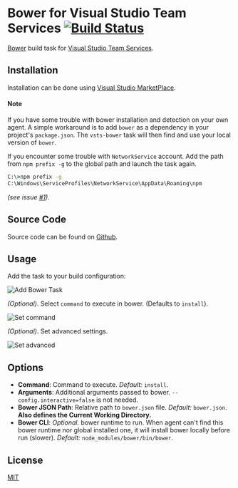 # Bower for Visual Studio Team Services [![Build Status](https://travis-ci.org/touchifyapp/vsts-bower.svg)](https://travis-ci.org/touchifyapp/vsts-bower)

[Bower](http://bower.io) build task for [Visual Studio Team Services](https://www.visualstudio.com/fr-fr/products/visual-studio-team-services-vs.aspx).

## Installation

Installation can be done using [Visual Studio MarketPlace](https://marketplace.visualstudio.com/items?itemName=touchify.vsts-bower).

#### Note

If you have some trouble with bower installation and detection on your own agent. A simple workaround is to add `bower` as a dependency in your project's `package.json`. The `vsts-bower` task will then find and use your local version of `bower`.

If you encounter some trouble with `NetworkService` account. Add the path from `npm prefix -g` to the global path and launch the task again.
```cmd
C:\>npm prefix -g
C:\Windows\ServiceProfiles\NetworkService\AppData\Roaming\npm
```
_(see issue [#1](https://github.com/touchifyapp/vsts-bower/issues/1))._

## Source Code

Source code can be found on [Github](https://github.com/touchifyapp/vsts-bower).

## Usage

Add the task to your build configuration:

![Add Bower Task](https://raw.githubusercontent.com/touchifyapp/vsts-bower/master/screenshots/screen-add.png)

_(Optional)_. Select `command` to execute in bower. (Defaults to `install`).

![Set command](https://raw.githubusercontent.com/touchifyapp/vsts-bower/master/screenshots/screen-simple.png)

_(Optional)_. Set advanced settings.

![Set advanced](https://raw.githubusercontent.com/touchifyapp/vsts-bower/master/screenshots/screen-advanced.png)

## Options

* __Command__: Command to execute.  _Default:_ `install`.
* __Arguments__: Additional arguments passed to bower.  `--config.interactive=false` is not needed.
* __Bower JSON Path__: Relative path to `bower.json` file.  _Default:_ `bower.json`. **Also defines the Current Working Directory.**
* __Bower CLI__: _Optional._  bower runtime to run.  When agent can't find this bower runtime nor global installed one, it will install bower locally before run (slower).  _Default:_ `node_modules/bower/bin/bower`.

## License

[MIT](https://raw.githubusercontent.com/touchifyapp/vsts-bower/master/LICENSE)
